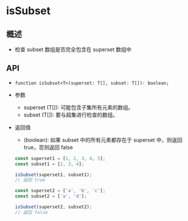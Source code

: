 # isSubset

## 概述

+ 检查 subset 数组是否完全包含在 superset 数组中

## API

+ `function isSubset<T>(superset: T[], subset: T[]): boolean;`

+ 参数

  + superset (T[]): 可能包含子集所有元素的数组。
  + subset (T[]): 要与超集进行检查的数组。

+ 返回值

  + (boolean): 如果 subset 中的所有元素都存在于 superset 中，则返回 true，否则返回 false

  ```js
  const superset1 = [1, 2, 3, 4, 5];
  const subset1 = [2, 3, 4];

  isSubset(superset1, subset1);
  // 返回 true
  ```

  ```js
  const superset2 = ['a', 'b', 'c'];
  const subset2 = ['a', 'd'];

  isSubset(superset2, subset2);
  // 返回 false
  ```
